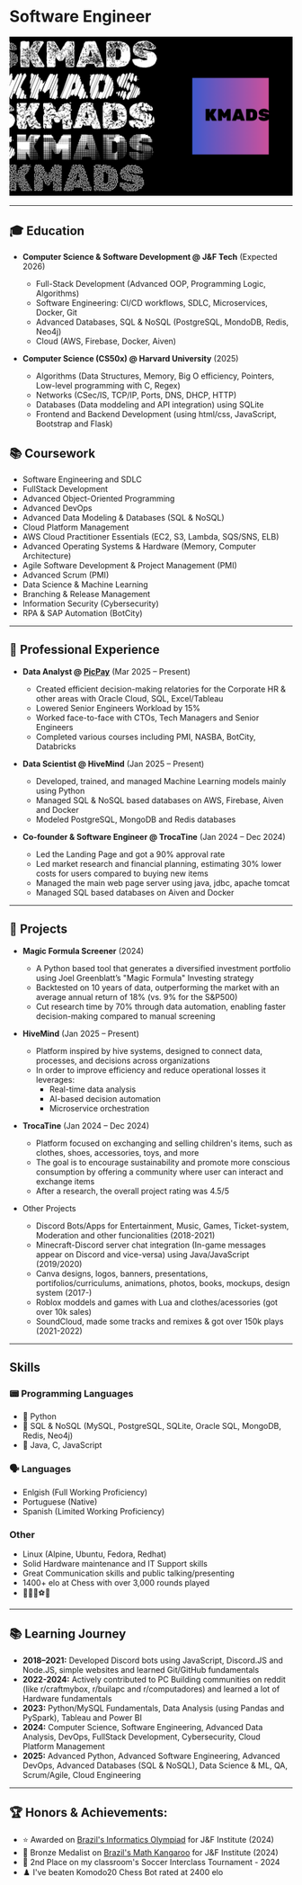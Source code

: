 # Software Engineer

![KMADS](/KMADS-v3.png)

---

## 🎓 Education
- **Computer Science & Software Development @ J&F Tech** (Expected 2026)
  - Full-Stack Development (Advanced OOP, Programming Logic, Algorithms)
  - Software Engineering: CI/CD workflows, SDLC, Microservices, Docker, Git
  - Advanced Databases, SQL & NoSQL (PostgreSQL, MondoDB, Redis, Neo4j)
  - Cloud (AWS, Firebase, Docker, Aiven)

- **Computer Science (CS50x) @ Harvard University** (2025)
  - Algorithms (Data Structures, Memory, Big O efficiency, Pointers, Low-level programming with C, Regex)
  - Networks (CSec/IS, TCP/IP, Ports, DNS, DHCP, HTTP)
  - Databases (Data moddeling and API integration) using SQLite
  - Frontend and Backend Development (using html/css, JavaScript, Bootstrap and Flask)

## 📚 Coursework
- Software Engineering and SDLC
- FullStack Development
- Advanced Object-Oriented Programming
- Advanced DevOps
- Advanced Data Modeling & Databases (SQL & NoSQL)
- Cloud Platform Management
- AWS Cloud Practitioner Essentials (EC2, S3, Lambda, SQS/SNS, ELB)
- Advanced Operating Systems & Hardware (Memory, Computer Architecture)
- Agile Software Development & Project Management (PMI)
- Advanced Scrum (PMI)
- Data Science & Machine Learning
- Branching & Release Management
- Information Security (Cybersecurity)
- RPA & SAP Automation (BotCity)

---

## 💼 Professional Experience
- **Data Analyst @ [PicPay](https://picpay.com/)** (Mar 2025 – Present)
  - Created efficient decision-making relatories for the Corporate HR & other areas with Oracle Cloud, SQL, Excel/Tableau
  - Lowered Senior Engineers Workload by 15%
  - Worked face-to-face with CTOs, Tech Managers and Senior Engineers
  - Completed various courses including PMI, NASBA, BotCity, Databricks

- **Data Scientist @ HiveMind** (Jan 2025 – Present)
  - Developed, trained, and managed Machine Learning models mainly using Python
  - Managed SQL & NoSQL based databases on AWS, Firebase, Aiven and Docker
  - Modeled PostgreSQL, MongoDB and Redis databases

- **Co-founder & Software Engineer @ TrocaTine** (Jan 2024 – Dec 2024)
  - Led the Landing Page and got a 90% approval rate
  - Led market research and financial planning, estimating 30% lower costs for users compared to buying new items
  - Managed the main web page server using java, jdbc, apache tomcat
  - Managed SQL based databases on Aiven and Docker

---

## 📂 Projects
- **Magic Formula Screener** (2024)
  - A Python based tool that generates a diversified investment portfolio using Joel Greenblatt’s "Magic Formula" Investing strategy
  - Backtested on 10 years of data, outperforming the market with an average annual return of 18% (vs. 9% for the S&P500)
  - Cut research time by 70% through data automation, enabling faster decision-making compared to manual screening

- **HiveMind** (Jan 2025 – Present)
  - Platform inspired by hive systems, designed to connect data, processes, and decisions across organizations
  - In order to improve efficiency and reduce operational losses it leverages:
    - Real-time data analysis
    - AI-based decision automation
    - Microservice orchestration

- **TrocaTine** (Jan 2024 – Dec 2024)
  - Platform focused on exchanging and selling children's items, such as clothes, shoes, accessories, toys, and more
  - The goal is to encourage sustainability and promote more conscious consumption by offering a community where user can interact and exchange items
  - After a research, the overall project rating was 4.5/5

- Other Projects
  - Discord Bots/Apps for Entertainment, Music, Games, Ticket-system, Moderation and other funcionalities (2018-2021)
  - Minecraft-Discord server chat integration (In-game messages appear on Discord and vice-versa) using Java/JavaScript (2019/2020)
  - Canva designs, logos, banners, presentations, portifolios/curriculums, animations, photos, books, mockups, design system (2017-)
  - Roblox moddels and games with Lua and clothes/acessories (got over 10k sales)
  - SoundCloud, made some tracks and remixes & got over 150k plays (2021-2022)

---

## Skills

### 📟 Programming Languages
- 🥇 Python
- 🥈 SQL & NoSQL (MySQL, PostgreSQL, SQLite, Oracle SQL, MongoDB, Redis, Neo4j)
- 🥉 Java, C, JavaScript

### 🗣️ Languages
- Enlgish (Full Working Proficiency)
- Portuguese (Native)
- Spanish (Limited Working Proficiency)

### Other
  - Linux (Alpine, Ubuntu, Fedora, Redhat)
  - Solid Hardware maintenance and IT Support skills
  - Great Communication skills and public talking/presenting
  - 1400+ elo at Chess with over 3,000 rounds played
  - 💪👟🏀⚽🏓

---

## 📚 Learning Journey
- **2018–2021:** Developed Discord bots using JavaScript, Discord.JS and Node.JS, simple websites and learned Git/GitHub fundamentals
- **2022-2024:** Actively contributed to PC Building communities on reddit (like r/craftmybox, r/builapc and r/computadores) and learned a lot of Hardware fundamentals
- **2023:** Python/MySQL Fundamentals, Data Analysis (using Pandas and PySpark), Tableau and Power BI
- **2024:** Computer Science, Software Engineering, Advanced Data Analysis, DevOps, FullStack Development, Cybersecurity, Cloud Platform Management
- **2025:** Advanced Python, Advanced Software Engineering, Advanced DevOps, Advanced Databases (SQL & NoSQL), Data Science & ML, QA, Scrum/Agile, Cloud Engineering

---

## 🏆 Honors & Achievements:
  - ⭐ Awarded on [Brazil's Informatics Olympiad](https://olimpiada.ic.unicamp.br/) for J&F Institute (2024)
  - 🥉 Bronze Medalist on [Brazil's Math Kangaroo](https://www.cangurudematematicabrasil.com.br/) for J&F Institute (2024)
  - 🥈 2nd Place on my classroom's Soccer Interclass Tournament - 2024
  - ♟️ I've beaten Komodo20 Chess Bot rated at 2400 elo
